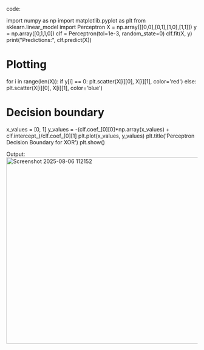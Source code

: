 code:

import numpy as np
import matplotlib.pyplot as plt
from sklearn.linear_model import Perceptron
X = np.array([[0,0],[0,1],[1,0],[1,1]])
y = np.array([0,1,1,0])
clf = Perceptron(tol=1e-3, random_state=0)
clf.fit(X, y)
print("Predictions:", clf.predict(X))
# Plotting
for i in range(len(X)):
 if y[i] == 0:
 plt.scatter(X[i][0], X[i][1], color='red')
 else:
 plt.scatter(X[i][0], X[i][1], color='blue')
# Decision boundary
x_values = [0, 1]
y_values = -(clf.coef_[0][0]*np.array(x_values) + clf.intercept_)/clf.coef_[0][1]
plt.plot(x_values, y_values)
plt.title('Perceptron Decision Boundary for XOR')
plt.show()


Output:
<img width="653" height="490" alt="Screenshot 2025-08-06 112152" src="https://github.com/user-attachments/assets/6e9dd005-bbac-4dd3-9df9-c2cb6150204c" />
